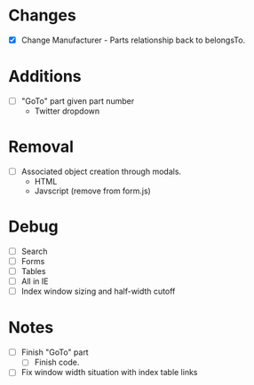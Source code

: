 # Changes
- [x] Change Manufacturer - Parts relationship back to belongsTo.

# Additions
- [ ] "GoTo" part given part number
    - Twitter dropdown

# Removal
- [ ] Associated object creation through modals.
    - HTML
    - Javscript (remove from form.js)

# Debug
- [ ] Search
- [ ] Forms
- [ ] Tables
- [ ] All in IE
- [ ] Index window sizing and half-width cutoff

# Notes
- [ ] Finish "GoTo" part
    - [ ] Finish code.
- [ ] Fix window width situation with index table links